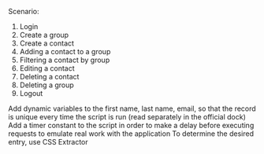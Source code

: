 Scenario:

1. Login
2. Create a group
3. Create a contact
4. Adding a contact to a group
5. Filtering a contact by group
6. Editing a contact
7. Deleting a contact
8. Deleting a group
9. Logout

Add dynamic variables to the first name, last name, email, so that the record is unique every time the script is run (read separately in the official dock)
Add a timer constant to the script in order to make a delay before executing requests to emulate real work with the application
To determine the desired entry, use CSS Extractor
